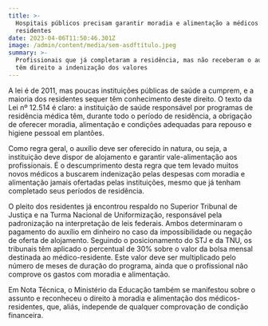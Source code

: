 ```yaml
---
title: >-
  Hospitais públicos precisam garantir moradia e alimentação a médicos
  residentes
date: 2023-04-06T11:50:46.301Z
image: /admin/content/media/sem-asdftítulo.jpeg
summary: >-
  Profissionais que já completaram a residência, mas não receberam o auxílio,
  têm direito a indenização dos valores
---
```

A lei é de 2011, mas poucas instituições públicas de saúde a cumprem, e a maioria dos residentes sequer têm conhecimento deste direito. O texto da Lei nº 12.514 é claro: a instituição de saúde responsável por programas de residência médica têm, durante todo o período de residência, a obrigação de oferecer moradia, alimentação e condições adequadas para repouso e higiene pessoal em plantões. 

Como regra geral, o auxílio deve ser oferecido in natura, ou seja, a instituição deve dispor de alojamento e garantir vale-alimentação aos profissionais. É o descumprimento desta regra que tem levado muitos novos médicos a buscarem indenização pelas despesas com moradia e alimentação jamais ofertadas pelas instituições, mesmo que já tenham completado seus períodos de residência.

O pleito dos residentes já encontrou respaldo no Superior Tribunal de Justiça e na Turma Nacional de Uniformização, responsável pela padronização na interpretação de leis federais. Ambos determinaram o pagamento do auxílio em dinheiro no caso da impossibilidade ou negação de oferta de alojamento. Seguindo o posicionamento do STJ e da TNU, os tribunais têm aplicado o percentual de 30% sobre o valor da bolsa mensal destinada ao médico-residente. Este valor deve ser multiplicado pelo número de meses de duração do programa, ainda que o profissional não comprove os gastos com moradia e alimentação.

Em Nota Técnica, o Ministério da Educação também se manifestou sobre o assunto e reconheceu o direito à moradia e alimentação dos médicos-residentes, que, aliás, independe de qualquer comprovação de condição financeira.
